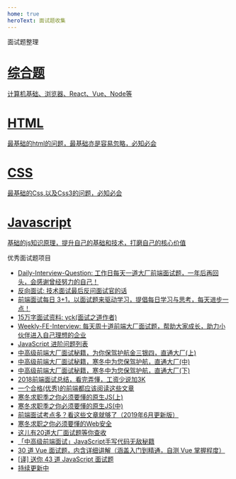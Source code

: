 ```yaml
---
home: true
heroText: 面试题收集
---
```

<div class="tab-title">
  面试题整理
</div>
<div class="features-tag">
  <a class="feature" href="http://codehtml.cn/front-end-interview/#/" target="_blank">
    <h1>综合题</h1>
    <p>计算机基础、浏览器、React、Vue、Node等</p>
  </a>
  <a class="feature"  href="http://codehtml.cn/front-end-interview/#/html/index"  target="_blank">
    <h1>HTML</h1>
    <p>最基础的html的问题，最基础亦是容易忽略，必知必会</p>
  </a>
  <a class="feature"  href="http://codehtml.cn/front-end-interview/#/css/index"  target="_blank">
    <h1>CSS</h1>
    <p>最基础的Css,以及Css3的问题，必知必会</p>
  </a>
  <a class="feature"  href="http://codehtml.cn/front-end-interview/#/javascript/index"  target="_blank">
    <h1>Javascript</h1>
    <p>基础的js知识原理，提升自己的基础和技术，打磨自己的核心价值</p>
  </a>
</div>
<div class="tab-title">
  优秀面试题项目
</div>

* [Daily-Interview-Question: 工作日每天一道大厂前端面试题，一年后再回头，会感谢曾经努力的自己！](https://github.com/Advanced-Frontend/Daily-Interview-Question)
* [反向面试: 技术面试最后反问面试官的话](https://github.com/yifeikong/reverse-interview-zh)
* [前端面试每日 3+1，以面试题来驱动学习，提倡每日学习与思考，每天进步一点！](https://github.com/haizlin/fe-interview)
* [15万字面试资料: yck(面试之道作者)](https://github.com/InterviewMap/CS-Interview-Knowledge-Map)
* [Weekly-FE-Interview: 每天周十道前端大厂面试题，帮助大家成长，助力小伙伴进入自己理想的企业](https://github.com/airuikun/Weekly-FE-Interview)
* [JavaScript 进阶问题列表](https://github.com/lydiahallie/javascript-questions/blob/master/zh-CN/README-zh_CN.md)
* [中高级前端大厂面试秘籍，为你保驾护航金三银四，直通大厂(上)](https://juejin.im/post/5c64d15d6fb9a049d37f9c20)
* [中高级前端大厂面试秘籍，寒冬中为您保驾护航，直通大厂(中)](https://juejin.im/post/5c92f499f265da612647b754)
* [中高级前端大厂面试秘籍，寒冬中为您保驾护航，直通大厂(下)](https://juejin.im/post/5cc26dfef265da037b611738)
* [2018前端面试总结，看完弄懂，工资少说加3K](https://juejin.im/post/5b94d8965188255c5a0cdc02)
* [一个合格(优秀)的前端都应该阅读这些文章](https://juejin.im/post/5d387f696fb9a07eeb13ea60)
* [寒冬求职季之你必须要懂的原生JS(上)](https://juejin.im/post/5cab0c45f265da2513734390)
* [寒冬求职季之你必须要懂的原生JS(中)](https://juejin.im/post/5cbd1e33e51d45789161d053)
* [前端面试考点多？看这些文章就够了（2019年6月更新版）](https://juejin.im/post/5aae076d6fb9a028cc6100a9)
* [寒冬求职之你必须要懂的Web安全](https://juejin.im/post/5cd6ad7a51882568d3670a8e)
* [这儿有20道大厂面试题等你查收](https://juejin.im/post/5d124a12f265da1b9163a28d)
* [「中高级前端面试」JavaScript手写代码无敌秘籍](https://juejin.im/post/5c9c3989e51d454e3a3902b6)
* [30 道 Vue 面试题，内含详细讲解（涵盖入门到精通，自测 Vue 掌握程度）](https://juejin.im/post/5d59f2a451882549be53b170)
* [[译] 送你 43 道 JavaScript 面试题](https://juejin.im/post/5d0644976fb9a07ed064b0ca)
* [持续更新中]()

<style>
  .description{
    display: none;
  }
</style>